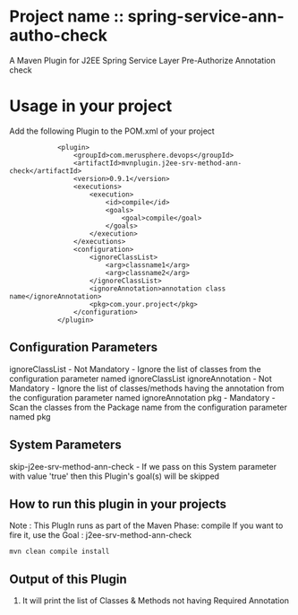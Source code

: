 # Project name :: spring-service-ann-autho-check
A Maven Plugin for J2EE Spring Service Layer Pre-Authorize Annotation check

# Usage in your project
Add the following Plugin to the POM.xml of your project

```
			<plugin>
				<groupId>com.merusphere.devops</groupId>
				<artifactId>mvnplugin.j2ee-srv-method-ann-check</artifactId>
				<version>0.9.1</version>
				<executions>
					<execution>
						<id>compile</id>
						<goals>
							<goal>compile</goal>
						</goals>
					</execution>
				</executions>
				<configuration>
					<ignoreClassList>
						<arg>classname1</arg>
						<arg>classname2</arg>
					</ignoreClassList>
					<ignoreAnnotation>annotation class name</ignoreAnnotation>
					<pkg>com.your.project</pkg>
				</configuration>
			</plugin>
```

## Configuration Parameters
ignoreClassList - Not Mandatory - Ignore the list of classes from the configuration parameter named ignoreClassList
ignoreAnnotation - Not Mandatory - Ignore the list of classes/methods having the annotation from the configuration parameter named ignoreAnnotation
pkg - Mandatory - Scan the classes from the Package name from the configuration parameter named pkg

## System Parameters
skip-j2ee-srv-method-ann-check - If we pass on this System parameter with value 'true' then this Plugin's goal(s) will be skipped

## How to run this plugin in your projects

Note : This PlugIn runs as part of the Maven Phase: compile
If you want to fire it, use the Goal : j2ee-srv-method-ann-check

```
mvn clean compile install
```

## Output of this Plugin
1. It will print the list of Classes & Methods not having Required Annotation


